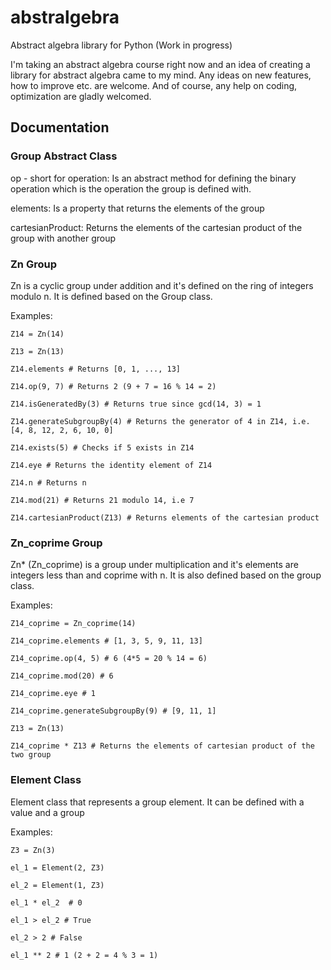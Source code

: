 # abstralgebra

Abstract algebra library for Python (Work in progress)

I'm taking an abstract algebra course right now and an idea of creating a library for abstract algebra came to my mind. Any ideas on new features, how to improve etc. are welcome. And of course, any help on coding, optimization are gladly welcomed.

## Documentation

### Group Abstract Class

op - short for operation:
    Is an abstract method for defining the binary operation which is the operation the group is defined with.

elements:
    Is a property that returns the elements of the group

cartesianProduct:
    Returns the elements of the cartesian product of the group with another group

### Zn Group

Zn is a cyclic group under addition and it's defined on the ring of integers modulo n. It is defined based on the Group class.

Examples:

`Z14 = Zn(14)`

`Z13 = Zn(13)`

`Z14.elements # Returns [0, 1, ..., 13]`

`Z14.op(9, 7) # Returns 2 (9 + 7 = 16 % 14 = 2)`

`Z14.isGeneratedBy(3) # Returns true since gcd(14, 3) = 1`

`Z14.generateSubgroupBy(4) # Returns the generator of 4 in Z14, i.e. [4, 8, 12, 2, 6, 10, 0]`

`Z14.exists(5) # Checks if 5 exists in Z14`

`Z14.eye # Returns the identity element of Z14`

`Z14.n # Returns n`

`Z14.mod(21) # Returns 21 modulo 14, i.e 7`

`Z14.cartesianProduct(Z13) # Returns elements of the cartesian product`

### Zn_coprime Group

Zn* (Zn_coprime) is a group under multiplication and it's elements are integers less than and coprime with n. It is also defined based on the group class.

Examples:

`Z14_coprime = Zn_coprime(14)`

`Z14_coprime.elements # [1, 3, 5, 9, 11, 13]`

`Z14_coprime.op(4, 5) # 6 (4*5 = 20 % 14 = 6)`

`Z14_coprime.mod(20) # 6`

`Z14_coprime.eye # 1`

`Z14_coprime.generateSubgroupBy(9) # [9, 11, 1]`

`Z13 = Zn(13)`

`Z14_coprime * Z13 # Returns the elements of cartesian product of the two group`

### Element Class
Element class that represents a group element. It can be defined with a value and a group

Examples:

`Z3 = Zn(3)`

`el_1 = Element(2, Z3)`

`el_2 = Element(1, Z3)`

`el_1 * el_2  # 0`

`el_1 > el_2 # True`

`el_2 > 2 # False`

`el_1 ** 2 # 1 (2 + 2 = 4 % 3 = 1)`